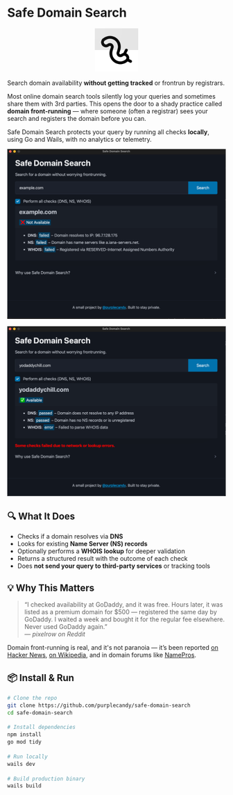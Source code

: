 # Safe Domain Search

<p align="center">
  <img src="icon.png" alt="App Icon" width="100" />
</p>

Search domain availability **without getting tracked** or frontrun by registrars.

Most online domain search tools silently log your queries and sometimes share them with 3rd parties. This opens the door to a shady practice called **domain front-running** — where someone (often a registrar) sees your search and registers the domain before you can.

Safe Domain Search protects your query by running all checks **locally**, using Go and Wails, with no analytics or telemetry.

![Not Available Screenshot](screenshot-failed.png)

![Available Screenshot](screenshot-success.png)

## 🔍 What It Does

- Checks if a domain resolves via **DNS**
- Looks for existing **Name Server (NS) records**
- Optionally performs a **WHOIS lookup** for deeper validation
- Returns a structured result with the outcome of each check
- Does **not send your query to third-party services** or tracking tools

## 💡 Why This Matters

> “I checked availability at GoDaddy, and it was free. Hours later, it was listed as a premium domain for $500 — registered the same day by GoDaddy. I waited a week and bought it for the regular fee elsewhere. Never used GoDaddy again.”  
> — _pixelrow on Reddit_

Domain front-running is real, and it's not paranoia — it’s been reported [on Hacker News](https://news.ycombinator.com/item?id=37802959), [on Wikipedia](https://en.wikipedia.org/wiki/Domain_name_front_running), and in domain forums like [NamePros](https://www.namepros.com/threads/how-to-prevent-domain-name-searches-from-being-stolen.1263571/).

## 📦 Install & Run

```bash
# Clone the repo
git clone https://github.com/purplecandy/safe-domain-search
cd safe-domain-search

# Install dependencies
npm install
go mod tidy

# Run locally
wails dev

# Build production binary
wails build
```
